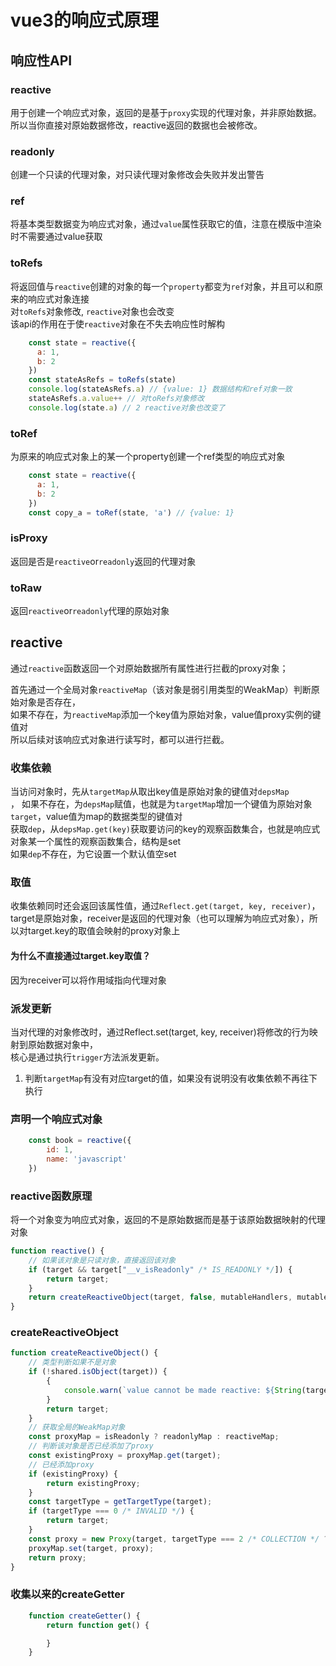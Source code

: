 # vue3的响应式原理


## 响应性API

###  reactive
用于创建一个响应式对象，返回的是基于`proxy`实现的代理对象，并非原始数据。<br/>
所以当你直接对原始数据修改，reactive返回的数据也会被修改。

### readonly
创建一个只读的代理对象，对只读代理对象修改会失败并发出警告

### ref
将基本类型数据变为响应式对象，通过`value`属性获取它的值，注意在模版中渲染时不需要通过value获取

### toRefs
将返回值与`reactive`创建的对象的每一个`property`都变为`ref`对象，并且可以和原来的响应式对象连接 <br/>
对`toRefs`对象修改, `reactive`对象也会改变 <br />
该api的作用在于使`reactive`对象在不失去响应性时解构
```javascript
    const state = reactive({
      a: 1,
      b: 2
    })
    const stateAsRefs = toRefs(state)
    console.log(stateAsRefs.a) // {value: 1} 数据结构和ref对象一致
    stateAsRefs.a.value++ // 对toRefs对象修改
    console.log(state.a) // 2 reactive对象也改变了
```
### toRef
为原来的响应式对象上的某一个property创建一个ref类型的响应式对象
```javascript
    const state = reactive({
      a: 1,
      b: 2
    })
    const copy_a = toRef(state, 'a') // {value: 1}
```

### isProxy
返回是否是`reactive`or`readonly`返回的代理对象

### toRaw
返回`reactive`or`readonly`代理的原始对象


## reactive

通过`reactive`函数返回一个对原始数据所有属性进行拦截的proxy对象；

首先通过一个全局对象`reactiveMap`（该对象是弱引用类型的WeakMap）判断原始对象是否存在，<br />
如果不存在，为`reactiveMap`添加一个key值为原始对象，value值proxy实例的键值对 <br />
所以后续对该响应式对象进行读写时，都可以进行拦截。 <br />

### 收集依赖
当访问对象时，先从`targetMap`从取出key值是原始对象的键值对`depsMap` <br/>，
如果不存在，为`depsMap`赋值，也就是为`targetMap`增加一个键值为原始对象`target`，value值为map的数据类型的键值对 <br/>
获取`dep`，从`depsMap.get(key)`获取要访问的key的观察函数集合，也就是响应式对象某一个属性的观察函数集合，结构是set <br/>
如果`dep`不存在，为它设置一个默认值空set

### 取值
收集依赖同时还会返回该属性值，通过`Reflect.get(target, key, receiver)`，target是原始对象，receiver是返回的代理对象（也可以理解为响应式对象），所以对target.key的取值会映射的proxy对象上
#### 为什么不直接通过target.key取值？
因为receiver可以将作用域指向代理对象

### 派发更新
当对代理的对象修改时，通过Reflect.set(target, key, receiver)将修改的行为映射到原始数据对象中，<br/>
核心是通过执行`trigger`方法派发更新。
1. 判断`targetMap`有没有对应target的值，如果没有说明没有收集依赖不再往下执行




### 声明一个响应式对象
```javascript
    const book = reactive({
        id: 1,
        name: 'javascript'
    })
```
### reactive函数原理
将一个对象变为响应式对象，返回的不是原始数据而是基于该原始数据映射的代理对象
```javascript
function reactive() {
    // 如果该对象是只读对象，直接返回该对象
    if (target && target["__v_isReadonly" /* IS_READONLY */]) {
        return target;
    }
    return createReactiveObject(target, false, mutableHandlers, mutableCollectionHandlers)
}
```

### createReactiveObject
```javascript
function createReactiveObject() {
    // 类型判断如果不是对象
    if (!shared.isObject(target)) {
        {
            console.warn(`value cannot be made reactive: ${String(target)}`);
        }
        return target;
    }
    // 获取全局的WeakMap对象
    const proxyMap = isReadonly ? readonlyMap : reactiveMap;
    // 判断该对象是否已经添加了proxy
    const existingProxy = proxyMap.get(target);
    // 已经添加proxy
    if (existingProxy) {
        return existingProxy;
    }
    const targetType = getTargetType(target);
    if (targetType === 0 /* INVALID */) {
        return target;
    }
    const proxy = new Proxy(target, targetType === 2 /* COLLECTION */ ? collectionHandlers : baseHandlers);
    proxyMap.set(target, proxy);
    return proxy;
}
```

### 收集以来的createGetter
```javascript
    function createGetter() {
        return function get() {

        }
    }
```
